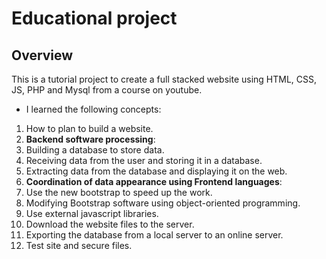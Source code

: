 # Educational project

## Overview
This is a tutorial project to create a full stacked website using HTML, CSS, JS, PHP and Mysql from a course on youtube.

- I learned the following concepts:
1. How to plan to build a website.
2. **Backend software processing**:
  1. Building a database to store data.
  2. Receiving data from the user and storing it in a database.
  3. Extracting data from the database and displaying it on the web.
3. **Coordination of data appearance using Frontend languages**:
  1. Use the new bootstrap to speed up the work.
  2. Modifying Bootstrap software using object-oriented programming.
  3. Use external javascript libraries.
4. Download the website files to the server.
5. Exporting the database from a local server to an online server.
6. Test site and secure files.

